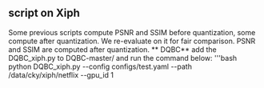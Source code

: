 ## script on Xiph
Some previous scripts compute PSNR and SSIM before quantization, some compute after quantization. We re-evaluate on it for fair comparison. PSNR and SSIM are computed after quantization.
** DQBC**
add the DQBC_xiph.py to DQBC-master/ and run the command below:
'''bash  
python DQBC_xiph.py --config configs/test.yaml --path /data/cky/xiph/netflix --gpu_id 1

